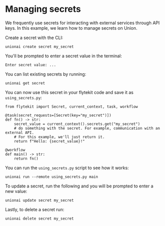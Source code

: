 # Managing secrets

We frequently use secrets for interacting with external services through API keys.
In this example, we learn how to manage secrets on Union.

Create a secret with the CLI:

```{code-block} shell
unionai create secret my_secret
```

You'll be prompted to enter a secret value in the terminal:

```
Enter secret value: ...
```

You can list existing secrets by running:

```{code-block} shell
unionai get secret
```

You can now use this secret in your flytekit code and save it as `using_secrets.py`:

```{code-block} python
from flytekit import Secret, current_context, task, workflow

@task(secret_requests=[Secret(key="my_secret")])
def fn() -> str:
    secret_value = current_context().secrets.get("my_secret")
    # do something with the secret. For example, communication with an external API.
    # For this example, we'll just return it.
    return f"Hello: {secret_value}!"

@workflow
def main() -> str:
    return fn()
```

You can run the `using_secrets.py` script to see how it works:

```{code-block} shell
unionai run --remote using_secrets.py main
```

To update a secret, run the following and you will be prompted to enter a new value:

```{code-block} shell
unionai update secret my_secret
```

Lastly, to delete a secret run:

```{code-block} shell
unionai delete secret my_secret
```

